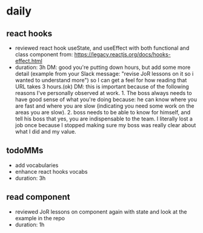 # daily

## react hooks

- reviewed react hook useState, and useEffect with both functional and class component from: https://legacy.reactjs.org/docs/hooks-effect.html
- duration: 3h
  DM: good you're putting down hours, but add some more detail (example from your Slack message: "revise JoR lessons on it so i wanted to understand more") so I can get a feel for how reading that URL takes 3 hours.(ok) DM: this is important because of the following reasons I've personally observed at work. 1. The boss always needs to have good sense of what you're doing because: he can know where you are fast and where you are slow (indicating you need some work on the areas you are slow). 2. boss needs to be able to know for himself, and tell his boss that yes, you are indispensable to the team. I literally lost a job once because I stopped making sure my boss was really clear about what I did and my value.  

## todoMMs

- add vocabularies
- enhance react hooks vocabs
- duration: 3h

## read component

- reviewed JoR lessons on component again with state and look at the example in the repo
- duration: 1h


